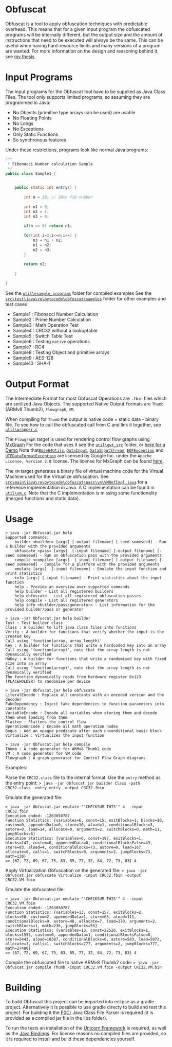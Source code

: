Obfuscat
=============================================

Obfuscat is a tool to apply obfuscation techniques with predictable overhead.
This means that for a given input program the obfuscated programs will be internally different,
but the output size and the amount of instructions that need to be executed will always be the same.
This can be useful when having hard-resource limits and many versions of a program are wanted.
For more information on the design and reasoning behind it, see [my thesis](docs/thesis.pdf).

# Input Programs

The input programs for the Obfuscat tool have to be supplied as Java Class Files.
The tool only supports limited programs, so assuming they are programmed in Java:

- No Objects (primitive type arrays can be used) are usable
- No Floating Points
- No Longs
- No Exceptions
- Only Static Functions
- So synchronous features


Under these restrictions, programs look like normal Java programs:

```java
/**
 * Fibonacci Number calculation Sample
 */
public class Sample1 {

	
	public static int entry() {
		
		int n = 28; // 28th fib number
		
		int n1 = 0;
		int n2 = 1;
		int n3 = 0;
		
		if(n == 0) return n1;
		
		for(int i=2;i<=n;i++) {
			n3 = n1 + n2;
			n1 = n2;
			n2 = n3;
		}
		
		return n2;
		
	}
	
}
```

See the [`util\example_programs`](util\example_programs) folder for compiled examples
See the [`src\test\java\re\bytecode\obfuscat\samples`](src\test\java\re\bytecode\obfuscat\samples) folder for other examples and test cases
- Sample1 : Fibonacci Number Calculation
- Sample2 : Prime Number Calculation
- Sample3 : Math Operation Test
- Sample4 : CRC32 without a lookuptable
- Sample5 : Switch Table Test
- Sample6 : Testing `native` operations
- Sample7 : RC4
- Sample8 : Testing Object and primitive arrays
- Sample9 : AES-128
- Sample10 : SHA-1

# Output Format

The Intermediate Format for most Obfuscat Operations are `.fbin` files which are serilized Java Objects.
The supported Native Output Formats are `Thumb` (ARMv8 Thumb2), `Flowgraph`, `VM`.

When compiling for `Thumb` the output is native code + static data - binary file.
To see how to call the obfuscated call from C and link it together, see [`util\wrapper.c`](util\wrapper.c)

The `Flowgraph` target is used for rendering control flow graphs using [MxGraph](https://github.com/jgraph/mxgraph)
For the code that uses it see the [`util\gwt_src`](util\gwt_src) folder, or [here for a Demo](https://pusty.github.io/Obfuscat/demo.html)
Note that[`Base64Utils`](util\gwt_src\re\bytecode\obfuscat\gwt\client\Base64Utils.java), [`DataInput`](util\gwt_src\re\bytecode\obfuscat\gwt\emul\java\io\DataInput.java),
[`DataInputStream`](util\gwt_src\re\bytecode\obfuscat\gwt\emul\java\io\DataInputStream.java), [`EOFException`](util\gwt_src\re\bytecode\obfuscat\gwt\emul\java\io\EOFException.java)
and [`UTFDataFormatException`](util\gwt_src\re\bytecode\obfuscat\gwt\emul\java\io\UTFDataFormatException.java) are licensed by Google Inc. under the `Apache License, Version 2.0` license.
The license for MxGraph can be found [here](https://github.com/jgraph/mxgraph/blob/master/LICENSE).


The `VM` target generates a binary file of virtual machine code for the Virtual Machine used for the Virtualize obfuscation.
See [`src\main\java\re\bytecode\obfuscat\pass\vm\VMRefImpl.java`](src\main\java\re\bytecode\obfuscat\pass\vm\VMRefImpl.java) for a reference implementation in Java.
A C implementation can be found in [`util\vm.c`](util\vm.c). Note that the C implementation is missing some functionality (merged functions and static data).

# Usage

```
> java -jar Obfuscat.jar help
Supported commands:
    builder <builder> [args] [-output filename] [-seed someseed] - Run a builder with the provided arguments
    obfuscate <pass> [args]  [-input filename] [-output filename] [-seed someseed] - Run an obfuscation pass with the provided arguments
    compile <compile> [args]  [-input filename] [-output filename] [-seed someseed] - Compile for a platform with the provided arguments
    emulate [args]  [-input filename] - Emulate the input function and print statistics
    info [args] [-input filename] - Print statistics about the input function
    help - Provide an overview over supported commands
    help builder - List all registered builders
    help obfuscate - List all registered obfuscation passes
    help compile - List all registered generators
    help info <builder/pass/generator> - List information for the provided builder/pass or generator
```

```
> java -jar Obfuscat.jar help builder
Test : Test builder class
Class : A builder to lift java class files into functions
Verify : A builder for functions that verify whether the input is the created key
Call using 'function(array, array_length)'
Key : A builder for functions that write a hardcoded key into an array
Call using 'function(array)', note that the array length is not dynamically verified
HWKey : A builder for functions that write a randomised key with fixed size into an array
Call using 'function(array)', note that the array length is not dynamically verified
The function dynamically reads from hardware register 0x123 [PLACEHOLDER] to randomise per device
```

```
> java -jar Obfuscat.jar help obfuscate
LiteralEncode : Replace all constants with an encoded version and the decoder
FakeDependency : Inject fake dependencies to function parameters into constants
VariableEncode : Encode all variables when storing them and decode them when loading from them
Flatten : Flattens the control flow
OperationEncode : Encode all math operation nodes
Bogus : Add an opaque predicate after each unconditional basic block
Virtualize : Virtualizes the input function
```

```
> java -jar Obfuscat.jar help compile
Thumb : A code generator for ARMv8 Thumb2 code
VM : A code generator for VM code
Flowgraph : A graph generator for Control Flow Graph diagrams
```

Examples:

Parse the `CRC32.class` file to the internal format. Use the `entry` method as the entry point:
`> java -jar Obfuscat.jar builder Class -path CRC32.class -entry entry -output CRC32.fbin`

Emulate the generated file:
```
> java -jar Obfuscat.jar emulate "'CHECKSUM THIS'" 4  -input CRC32.fbin
Execution ended: -1263050787
Function Statistics: {variables=6, const=15, exitBlocks=1, blocks=10, custom=0, appendedData=0, store=10, aload=1, conditionalBlocks=3, astore=0, load=14, allocate=0, arguments=2, switchBlocks=0, math=11, jumpBlocks=6}
Execution Statistics: {variables=6, const=197, exitBlocks=1, blocks=147, custom=0, appendedData=0, conditionalBlocksFalse=49, store=83, aload=4, conditionalBlocks=73, astore=0, load=167, allocate=0, calls=1, switchBlocks=0, arguments=2, jumpBlocks=73, math=130}
=> [67, 72, 69, 67, 75, 83, 85, 77, 32, 84, 72, 73, 83] 4
```

Apply Virtualization Obfuscation on the generated file:
`> java -jar Obfuscat.jar obfuscate Virtualize -input CRC32.fbin -output CRC32.VM.fbin`

Emulate the obfuscated file:
```
> java -jar Obfuscat.jar emulate "'CHECKSUM THIS'" 4  -input CRC32.VM.fbin
Execution ended: -1263050787
Function Statistics: {variables=13, const=157, exitBlocks=2, blocks=58, custom=2, appendedData=1, store=65, aload=111, conditionalBlocks=0, astore=48, allocate=7, load=270, arguments=2, switchBlocks=1, math=236, jumpBlocks=55}
Execution Statistics: {variables=13, const=22526, exitBlocks=1, blocks=1555, custom=0, appendedData=1, conditionalBlocksFalse=0, store=5443, aload=10387, conditionalBlocks=0, astore=583, load=5072, allocate=3, calls=1, switchBlocks=777, arguments=2, jumpBlocks=777, math=27480}
=> [67, 72, 69, 67, 75, 83, 85, 77, 32, 84, 72, 73, 83] 4
```

Compile the obfuscated file to native ARMv8 Thumb2 code:
`> java -jar Obfuscat.jar compile Thumb -input CRC32.VM.fbin -output CRC32.VM.bin`



# Building

To build Obfuscat this project can be imported into eclipse as a gradle project.
Alternatively it is possible to use gradle directy to build and test this project.
For building it the [F0Cr](https://github.com/Pusty/F0Cr) Java Class File Parser is required (it is provided as a compiled jar file in the libs folder).

To run the tests an installation of the [Unicorn Framework](https://github.com/unicorn-engine/unicorn) is required, as well as the [Java Bindings](https://github.com/unicorn-engine/unicorn/tree/master/bindings/java).
For license reasons no compiled files are provided, so it is required to install and build these dependencies yourself.
